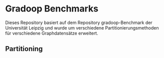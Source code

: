 # Gradoop Benchmarks
Dieses Repository basiert auf dem Repository gradoop-Benchmark der Universität Leipzig und wurde um verschiedene Partitionierungsmethoden für verschiedene Graphdatensätze erweitert.

## Partitioning
